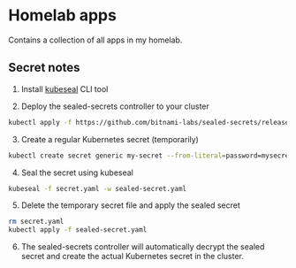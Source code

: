 # Homelab apps

Contains a collection of all apps in my homelab.

## Secret notes

1. Install [kubeseal](https://sealed-secrets.netlify.app/docs/overview/#installation) CLI tool

2. Deploy the sealed-secrets controller to your cluster

```sh
kubectl apply -f https://github.com/bitnami-labs/sealed-secrets/releases/download/v0.18.0/controller.yaml
```

3. Create a regular Kubernetes secret (temporarily)

```sh
kubectl create secret generic my-secret --from-literal=password=mysecretpassword --dry-run=client -o yaml > secret.yaml
```

4. Seal the secret using kubeseal

```sh
kubeseal -f secret.yaml -w sealed-secret.yaml
```

5. Delete the temporary secret file and apply the sealed secret

```sh
rm secret.yaml
kubectl apply -f sealed-secret.yaml
```

6. The sealed-secrets controller will automatically decrypt the sealed secret and create the actual Kubernetes secret in the cluster.
